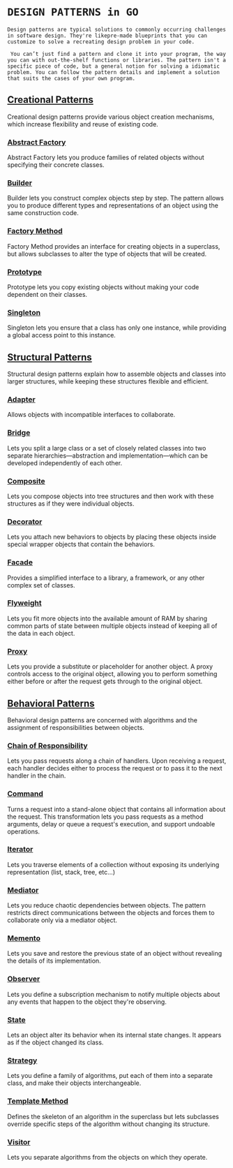 # `DESIGN PATTERNS in GO`
```
Design patterns are typical solutions to commonly occurring challenges in software design. They're likepre-made blueprints that you can customize to solve a recreating design problem in your code.
 
 You can’t just find a pattern and clone it into your program, the way you can with out-the-shelf functions or libraries. The pattern isn't a specific piece of code, but a general notion for solving a idiomatic problem. You can follow the pattern details and implement a solution that suits the cases of your own program.
 ```

## [Creational Patterns](https://github.com/indranandjha1993/go-design-patterns/tree/main/creationalpatterns)
Creational design patterns provide various object creation mechanisms, which increase flexibility and reuse of existing code.

### [Abstract Factory](https://github.com/indranandjha1993/go-design-patterns/tree/main/creationalpatterns/abstractfactory)
Abstract Factory lets you produce families of related objects without specifying their concrete classes.
### [Builder](https://github.com/indranandjha1993/go-design-patterns/tree/main/creationalpatterns/builder)
Builder lets you construct complex objects step by step. The pattern allows you to produce different types and representations of an object using the same construction code.
### [Factory Method](https://github.com/indranandjha1993/go-design-patterns/tree/main/creationalpatterns/factorymethod)
Factory Method provides an interface for creating objects in a superclass, but allows subclasses to alter the type of objects that will be created.
### [Prototype](https://github.com/indranandjha1993/go-design-patterns/tree/main/creationalpatterns/prototype)
Prototype lets you copy existing objects without making your code dependent on their classes.
### [Singleton](https://github.com/indranandjha1993/go-design-patterns/tree/main/creationalpatterns/singleton)
Singleton lets you ensure that a class has only one instance, while providing a global access point to this instance.

## [Structural Patterns](https://github.com/indranandjha1993/go-design-patterns/tree/main/structuralpatterns)
Structural design patterns explain how to assemble objects and classes into larger structures, while keeping these structures flexible and efficient.

### [Adapter](https://github.com/indranandjha1993/go-design-patterns/tree/main/structuralpatterns/adapter)
Allows objects with incompatible interfaces to collaborate.
### [Bridge](https://github.com/indranandjha1993/go-design-patterns/tree/main/structuralpatterns/bridge)
Lets you split a large class or a set of closely related classes into two separate hierarchies—abstraction and implementation—which can be developed independently of each other.
### [Composite](https://github.com/indranandjha1993/go-design-patterns/tree/main/structuralpatterns/composite)
Lets you compose objects into tree structures and then work with these structures as if they were individual objects.
### [Decorator](https://github.com/indranandjha1993/go-design-patterns/tree/main/structuralpatterns/decorator)
Lets you attach new behaviors to objects by placing these objects inside special wrapper objects that contain the behaviors.
### [Facade](https://github.com/indranandjha1993/go-design-patterns/tree/main/structuralpatterns/facade)
Provides a simplified interface to a library, a framework, or any other complex set of classes.
### [Flyweight](https://github.com/indranandjha1993/go-design-patterns/tree/main/structuralpatterns/flyweight)
Lets you fit more objects into the available amount of RAM by sharing common parts of state between multiple objects instead of keeping all of the data in each object.
### [Proxy](https://github.com/indranandjha1993/go-design-patterns/tree/main/structuralpatterns/proxy)
Lets you provide a substitute or placeholder for another object. A proxy controls access to the original object, allowing you to perform something either before or after the request gets through to the original object.

## [Behavioral Patterns](https://github.com/indranandjha1993/go-design-patterns/tree/main/behavioralpatterns)
Behavioral design patterns are concerned with algorithms and the assignment of responsibilities between objects.

### [Chain of Responsibility](https://github.com/indranandjha1993/go-design-patterns/tree/main/behavioralpatterns/chainofresponsibility)
Lets you pass requests along a chain of handlers. Upon receiving a request, each handler decides either to process the request or to pass it to the next handler in the chain.
### [Command](https://github.com/indranandjha1993/go-design-patterns/tree/main/behavioralpatterns/command)
Turns a request into a stand-alone object that contains all information about the request. This transformation lets you pass requests as a method arguments, delay or queue a request's execution, and support undoable operations.
### [Iterator](https://github.com/indranandjha1993/go-design-patterns/tree/main/behavioralpatterns/iterator)
Lets you traverse elements of a collection without exposing its underlying representation (list, stack, tree, etc...)
### [Mediator](https://github.com/indranandjha1993/go-design-patterns/tree/main/behavioralpatterns/mediator)
Lets you reduce chaotic dependencies between objects. The pattern restricts direct communications between the objects and forces them to collaborate only via a mediator object.
### [Memento](https://github.com/indranandjha1993/go-design-patterns/tree/main/behavioralpatterns/memento)
Lets you save and restore the previous state of an object without revealing the details of its implementation.
### [Observer](https://github.com/indranandjha1993/go-design-patterns/tree/main/behavioralpatterns/observer)
Lets you define a subscription mechanism to notify multiple objects about any events that happen to the object they're observing.
### [State](https://github.com/indranandjha1993/go-design-patterns/tree/main/behavioralpatterns/state)
Lets an object alter its behavior when its internal state changes. It appears as if the object changed its class.
### [Strategy](https://github.com/indranandjha1993/go-design-patterns/tree/main/behavioralpatterns/strategy)
Lets you define a family of algorithms, put each of them into a separate class, and make their objects interchangeable.
### [Template Method](https://github.com/indranandjha1993/go-design-patterns/tree/main/behavioralpatterns/templatemethod)
Defines the skeleton of an algorithm in the superclass but lets subclasses override specific steps of the algorithm without changing its structure.
### [Visitor](https://github.com/indranandjha1993/go-design-patterns/tree/main/behavioralpatterns/visitor)
Lets you separate algorithms from the objects on which they operate.